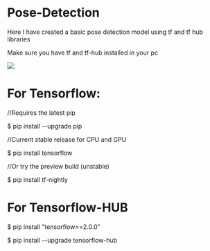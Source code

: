 # Pose-Detection
Here I have created a basic pose detection model using tf and tf hub libraries

Make sure you have tf and tf-hub installed in your pc


![](https://github.com/adarsh-crypto/Pose-Detection/blob/main/pose_example.gif)



# For Tensorflow:
//Requires the latest pip

$ pip install --upgrade pip

//Current stable release for CPU and GPU

$ pip install tensorflow

//Or try the preview build (unstable)

$ pip install tf-nightly


# For Tensorflow-HUB

$ pip install "tensorflow>=2.0.0"

$ pip install --upgrade tensorflow-hub
